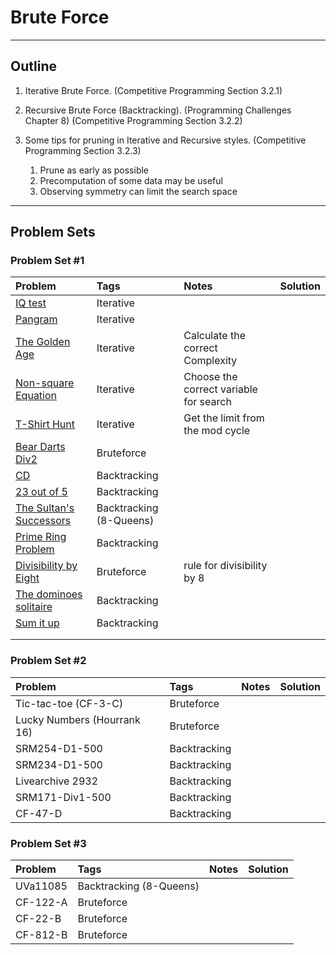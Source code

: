 # Brute Force
---
## Outline
1. Iterative Brute Force. (Competitive Programming Section 3.2.1)

2. Recursive Brute Force (Backtracking). (Programming Challenges Chapter 8) (Competitive Programming Section 3.2.2)

3. Some tips for pruning in Iterative and Recursive styles. (Competitive Programming Section 3.2.3)
	1. Prune as early as possible 
	2. Precomputation of some data may be useful
	3. Observing symmetry can limit the search space


---
## Problem Sets

### Problem Set #1

| Problem        | Tags          | Notes  | Solution |
|:------------- |:-------------|:-----|:--------|
| [IQ test](http://codeforces.com/problemset/problem/25/A) |   Iterative  |    |  |
| [Pangram](http://codeforces.com/problemset/problem/520/B) |  Iterative   |    |  |
| [The Golden Age](http://codeforces.com/problemset/problem/813/B) |  Iterative   |   Calculate the correct Complexity |  |
| [Non-square Equation](http://codeforces.com/contest/233/problem/B) |  Iterative   |  Choose the correct variable for search   |  |
| [T-Shirt Hunt](http://codeforces.com/contest/807/problem/B) |   Iterative  | Get the limit from the mod cycle  |  |
| [Bear Darts Div2](https://community.topcoder.com/stat?c=problem_statement&pm=13479) |  Bruteforce   |   |  |
| [CD](https://uva.onlinejudge.org/index.php?option=com_onlinejudge&Itemid=8&category=24&page=show_problem&problem=565) |   Backtracking  |  |  |
| [23 out of 5](https://uva.onlinejudge.org/index.php?option=com_onlinejudge&Itemid=8&category=24&page=show_problem&problem=1285) |  Backtracking   |  |  |
| [The Sultan's Successors](https://uva.onlinejudge.org/index.php?option=com_onlinejudge&Itemid=8&page=show_problem&problem=103) |  Backtracking (8-Queens)  |  |  |
| [Prime Ring Problem](https://uva.onlinejudge.org/index.php?option=com_onlinejudge&Itemid=8&page=show_problem&problem=465) |  Backtracking |  |  |
| [Divisibility by Eight](http://codeforces.com/contest/550/problem/C) |   Bruteforce  | rule for divisibility by 8  |  |
| [The dominoes solitaire](https://uva.onlinejudge.org/index.php?option=com_onlinejudge&Itemid=8&category=24&page=show_problem&problem=1444) |  Backtracking  |   |  |
| [Sum it up](https://uva.onlinejudge.org/index.php?option=com_onlinejudge&Itemid=8&page=show_problem&problem=515) |  Backtracking   |   |  |
|  |     |   |  |
|  |     |   |  |


### Problem Set #2
| Problem        | Tags          | Notes  | Solution |
|:------------- |:-------------|:-----|:-------|
| Tic-tac-toe (CF-3-C) |  Bruteforce   |   |  |
| Lucky Numbers (Hourrank 16) |   Bruteforce  |   |  |
| SRM254-D1-500 |   Backtracking  |   |  |
| SRM234-D1-500 |   Backtracking  |   |  |
| Livearchive 2932 |   Backtracking  |   |  |
| SRM171-Div1-500 | Backtracking    |   | |
| CF-47-D | Backtracking   |   |  |


### Problem Set #3
| Problem        | Tags          | Notes  | Solution |
|:------------- |:-------------|:-----|:-------|
| UVa11085 |  Backtracking (8-Queens)  |   |  |
| CF-122-A | Bruteforce   |   |  |
| CF-22-B | Bruteforce   |   |  |
| CF-812-B | Bruteforce   |   |  |
